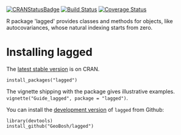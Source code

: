 [![CRANStatusBadge](http://www.r-pkg.org/badges/version/lagged)](https://cran.r-project.org/package=lagged)
[![Build Status](https://travis-ci.com/GeoBosh/lagged.svg?branch=master)](https://travis-ci.com/GeoBosh/lagged)
[![Coverage Status](https://coveralls.io/repos/github/GeoBosh/lagged/badge.svg?branch=master)](https://coveralls.io/github/GeoBosh/lagged?branch=master)

R package 'lagged' provides classes and methods for objects, like autocovariances, whose
natural indexing starts from zero.


# Installing lagged

The [latest stable version](https://cran.r-project.org/package=lagged) is on CRAN. 

    install_packages("lagged")

The vignette shipping with the package gives illustrative examples.
`vignette("Guide_lagged", package = "lagged")`.

You can install the [development version](https://github.com/GeoBosh/lagged) of `lagged` from Github:

    library(devtools)
    install_github("GeoBosh/lagged")

